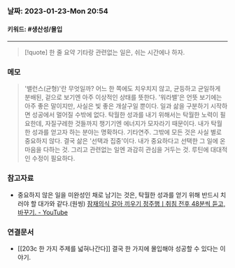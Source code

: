 ### 날짜:  2023-01-23-Mon 20:54
#### 키워드: #생산성/몰입
-----
>[!quote] 한 줄 요약
>기타랑 관련없는 일은, 쉬는 시간에나 하자.

### 메모

>'밸런스(균형)'란 무엇일까? 어느 한 쪽에도 치우치지 않고, 균등하고 균일하게 분배된, 겉으로 보기엔 아주 이상적인 상태를 뜻한다. '워라밸'은 언뜻 보기에는 아주 좋은 말이지만, 사실은 빛 좋은 개살구일 뿐이다. 일과 삶을 구분하기 시작하면 성공에서 멀어질 수밖에 없다. 탁월한 성과를 내기 위해서는 탁월한 노력이 필요한데, 자질구레한 것들까지 챙기기엔 에너지가 모자라기 때문이다.
>내가 탁월한 성과를 얻고자 하는 분야는 명확하다. 기타연주. 그밖에 모든 것은 사실 별로 중요하지 않다. 결국 삶은 '선택과 집중'이다. 내가 중요하다고 선택한 그 일에 온 마음을 다하는 것. 그리고 관련없는 일엔 과감히 관심을 거두는 것.
>루틴에 대대적인 수정이 필요하다.

### 참고자료
- 중요하지 않은 일을 미완성인 채로 남기는 것은, 탁월한 성과를 얻기 위해 반드시 치러야 할 대가와 같다.(원씽) [잠재의식 갈아 끼우기 정주행ㅣ취침 전후 48분씩 듣고, 바꾸기. - YouTube](https://www.youtube.com/watch?v=vpjXOAxkt4w&ab_channel=%ED%95%98%EC%99%80%EC%9D%B4%EB%8C%80%EC%A0%80%ED%83%9D)

### 연결문서
- [[203c 한 가지 주제를 넓혀나간다]] 결국 한 가지에 몰입해야 성공할 수 있다는 이야기.

 
